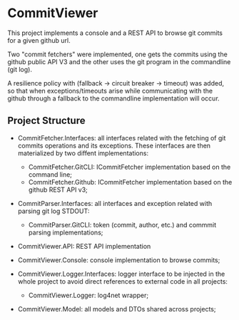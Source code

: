 # CommitViewer

This project implements a console and a REST API to browse git commits for a given github url. 

Two "commit fetchers" were implemented, one gets the commits using the github public API V3 and the other uses the git 
program in the commandline (git log).

A resilience policy with (fallback -> circuit breaker -> timeout) was added, so that when exceptions/timeouts arise while
communicating with the github through a fallback to the commandline implementation will occur.

## Project Structure

* CommitFetcher.Interfaces: all interfaces related with the fetching of git commits operations and its exceptions. 
These interfaces are then materialized by two diffent implementations:
  * CommitFetcher.GitCLI: ICommitFetcher implementation based on the command line;
  * CommitFetcher.Github: ICommitFetcher implementation based on the github REST API v3;

* CommitParser.Interfaces: all interfaces and exception related with parsing git log STDOUT:
  * CommitParser.GitCLI: token (commit, author, etc.) and commmit parsing implementations;

* CommitViewer.API: REST API implementation 
* CommitViewer.Console: console implementation to browse commits;
* CommitViewer.Logger.Interfaces: logger interface to be injected in the whole project to avoid direct references to external code in all projects: 
  * CommitViewer.Logger: log4net wrapper;
* CommitViewer.Model: all models and DTOs shared across projects;

